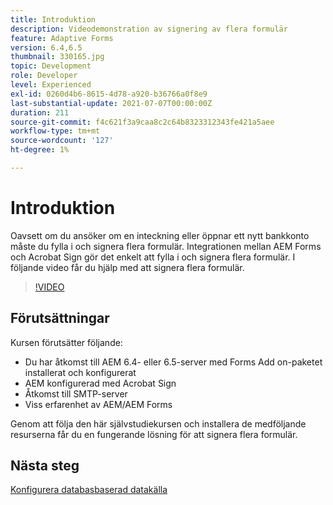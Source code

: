 ```yaml
---
title: Introduktion
description: Videodemonstration av signering av flera formulär
feature: Adaptive Forms
version: 6.4,6.5
thumbnail: 330165.jpg
topic: Development
role: Developer
level: Experienced
exl-id: 0260d4b6-8615-4d78-a920-b36766a0f8e9
last-substantial-update: 2021-07-07T00:00:00Z
duration: 211
source-git-commit: f4c621f3a9caa8c2c64b8323312343fe421a5aee
workflow-type: tm+mt
source-wordcount: '127'
ht-degree: 1%

---
```


# Introduktion

Oavsett om du ansöker om en inteckning eller öppnar ett nytt bankkonto måste du fylla i och signera flera formulär. Integrationen mellan AEM Forms och Acrobat Sign gör det enkelt att fylla i och signera flera formulär.
I följande video får du hjälp med att signera flera formulär.

>[!VIDEO](https://video.tv.adobe.com/v/330165?quality=12&learn=on)

## Förutsättningar

Kursen förutsätter följande:

* Du har åtkomst till AEM 6.4- eller 6.5-server med Forms Add on-paketet installerat och konfigurerat
* AEM konfigurerad med Acrobat Sign
* Åtkomst till SMTP-server
* Viss erfarenhet av AEM/AEM Forms

Genom att följa den här självstudiekursen och installera de medföljande resurserna får du en fungerande lösning för att signera flera formulär.

## Nästa steg

[Konfigurera databasbaserad datakälla](./configure-data-source.md)
